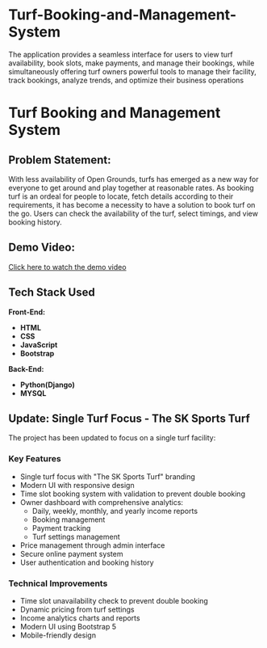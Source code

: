# Turf-Booking-and-Management-System
The application provides a seamless interface for users to view turf availability, book slots, make payments, and manage their bookings, while simultaneously offering turf owners powerful tools to manage their facility, track bookings, analyze trends, and optimize their business operations



# Turf Booking and Management System

## Problem Statement:
With less availability of Open Grounds, turfs has emerged as a new way for
everyone to get around and play together at reasonable rates. As booking turf is
an ordeal for people to locate, fetch details according to their requirements, it
has become a necessity to have a solution to book turf on the go. Users can
check the availability of the turf, select timings, and view booking history.

## Demo Video:

[Click here to watch the demo video](https://github.com/mallu201/Turf-Booking-and-Management-System/raw/main/video.mp4)



<!--**You can also try it out for yourself by using the following test-user credentials on the website:**

- **Username:** demo

- **Password:** demo1 --->






## Tech Stack Used
**Front-End:**
- **HTML**
- **CSS**
- **JavaScript**
- **Bootstrap**

**Back-End:**
- **Python(Django)**
- **MYSQL**


## Update: Single Turf Focus - The SK Sports Turf

The project has been updated to focus on a single turf facility:

### Key Features
- Single turf focus with "The SK Sports Turf" branding
- Modern UI with responsive design
- Time slot booking system with validation to prevent double booking
- Owner dashboard with comprehensive analytics:
  - Daily, weekly, monthly, and yearly income reports
  - Booking management
  - Payment tracking
  - Turf settings management
- Price management through admin interface
- Secure online payment system
- User authentication and booking history

### Technical Improvements
- Time slot unavailability check to prevent double booking
- Dynamic pricing from turf settings
- Income analytics charts and reports
- Modern UI using Bootstrap 5
- Mobile-friendly design
